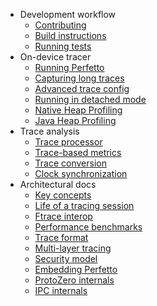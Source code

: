 * Development workflow
  * [Contributing](contributing.md)
  * [Build instructions](build-instructions.md)
  * [Running tests](testing.md)
* On-device tracer
  * [Running Perfetto](running.md)
  * [Capturing long traces](long-traces.md)
  * [Advanced trace config](trace-config.md)
  * [Running in detached mode](detached-mode.md)
  * [Native Heap Profiling](heapprofd.md)
  * [Java Heap Profiling](java-hprof.md)
* Trace analysis
  * [Trace processor](trace-processor.md)
  * [Trace-based metrics](metrics.md)
  * [Trace conversion](traceconv.md)
  * [Clock synchronization](clock-sync.md)
* Architectural docs
  * [Key concepts](architecture.md)
  * [Life of a tracing session](life-of-a-tracing-session.md)
  * [Ftrace interop](ftrace.md)
  * [Performance benchmarks](benchmarks.md)
  * [Trace format](trace-format.md)
  * [Multi-layer tracing](multi-layer-tracing.md)
  * [Security model](security-model.md)
  * [Embedding Perfetto](embedder-guide.md)
  * [ProtoZero internals](protozero.md)
  * [IPC internals](ipc.md)
